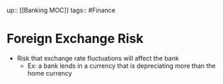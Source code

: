 up:: [[Banking MOC]]
tags:: #Finance 
# Foreign Exchange Risk
- Risk that exchange rate fluctuations will affect the bank
	- Ex: a bank lends in a currency that is depreciating more than the home currency